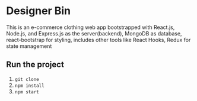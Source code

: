 # Designer Bin

This is an e-commerce clothing web app bootstrapped with React.js, Node.js, and Express.js as the server(backend), MongoDB as database, react-bootstrap for styling, includes other tools like React Hooks, Redux for state management

## Run the project

1. `git clone`
2. `npm install`
3. `npm start`
